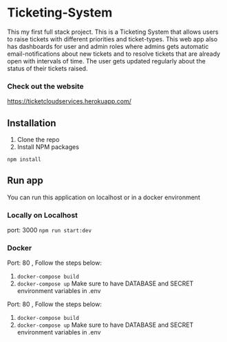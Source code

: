 # Ticketing-System

This my first full stack project. This is a Ticketing System that allows users to raise tickets with different priorities and ticket-types. This web app also has dashboards for user and admin roles where admins gets automatic email-notifications about new tickets and to resolve tickets that are already open with intervals of time. The user gets updated regularly about the status of their tickets raised.

### Check out the website
https://ticketcloudservices.herokuapp.com/

## Installation
1. Clone the repo
2. Install NPM packages
 ```
 npm install
 ```
 
## Run app

You can run this application on localhost or in a docker environment

### Locally on Localhost

port: 3000 `npm run start:dev`

### Docker


Port: 80 ,
Follow the steps below:
1. `docker-compose build`
2. `docker-compose up`
Make sure to have DATABASE and SECRET environment variables in .env


Port: 80 ,
Follow the steps below:
1. `docker-compose build`
2. `docker-compose up`
Make sure to have DATABASE and SECRET environment variables in .env


